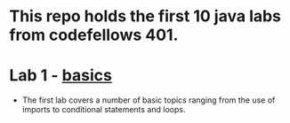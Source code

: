 # This repo holds the first 10 java labs from codefellows 401.
# Lab 1 - [basics](https://github.com/kdcouture/java-fundamentals/tree/master/basics)
- The first lab covers a number of basic topics ranging from the use of imports to conditional statements and loops.
